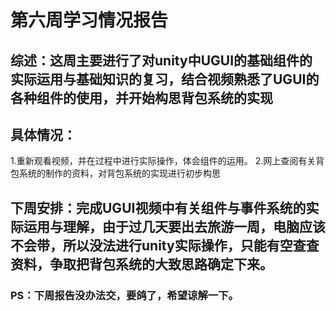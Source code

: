# 第六周学习情况报告
## 综述：这周主要进行了对unity中UGUI的基础组件的实际运用与基础知识的复习，结合视频熟悉了UGUI的各种组件的使用，并开始构思背包系统的实现
## 具体情况：
1.重新观看视频，并在过程中进行实际操作，体会组件的运用。
2.网上查阅有关背包系统的制作的资料，对背包系统的实现进行初步构思
## 下周安排：完成UGUI视频中有关组件与事件系统的实际运用与理解，由于过几天要出去旅游一周，电脑应该不会带，所以没法进行unity实际操作，只能有空查查资料，争取把背包系统的大致思路确定下来。
### PS：下周报告没办法交，要鸽了，希望谅解一下。